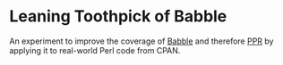 # Leaning Toothpick of Babble

An experiment to improve the coverage of [Babble](https://p3rl.org/Babble) and
therefore [PPR](https://p3rl.org/PPR) by applying it to real-world Perl code
from CPAN.
